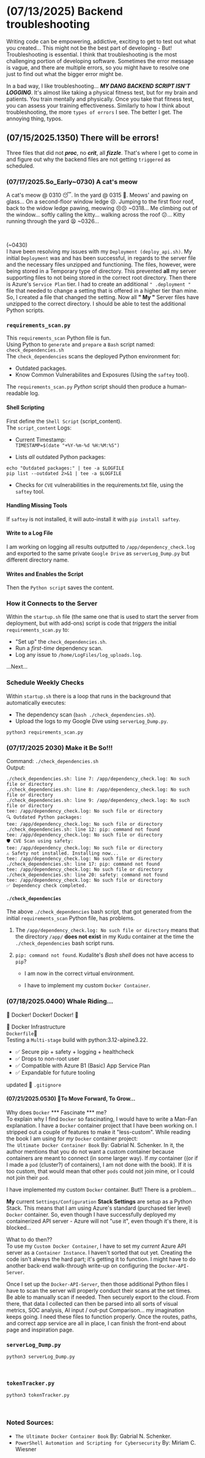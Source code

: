 # (07/13/2025) Backend troubleshooting

Writing code can be empowering, addictive, exciting to get to test out what you created...
This might not be the best part of developing - But! Troubleshooting is essential.
I think that troubleshooting is the most challenging portion of developing software. Sometimes the error message is vague, and there are multiple errors, so you might have to resolve one just to find out what the bigger error might be.<br>

In a bad way, I like troubleshooting...  ***MY DANG BACKEND SCRIPT ISN'T LOGGING***. It's almost like taking a physical fitness test, but for my brain and patients. You train mentally and physically. Once you take that fitness test, you can assess your training effectiveness. Similarly to how I think about troubleshooting, the more `types of errors` I see. The better I get. The annoying thing, typos. <br>

## (07/15/2025.1350) There will be errors!

Three files that did not ***proc***, no ***crit***, all ***fizzle***. That's where I get to come in and figure out why the backend files are not getting `triggered` as scheduled.<br>

### (07/17/2025.So_Early~0730) A cat's meow

A cat's meow @ 0310 😴.
In the yard @ 0315 🥱.
Meows' and pawing on glass... On a second-floor window ledge 😣.
Jumping to the first floor roof, back to the widow ledge pawing, meowing 😣😣 ~0318...
Me climbing out of the window... softly calling the kitty... walking across the roof 😕...
Kitty running through the yard 😫 ~0326... <br>

<br>

(~0430)<br>
I have been resolving my issues with my `Deployment (deploy_api.sh)`. My initial `Deployment` was and has been successful, in regards to the server file and the necessary files unzipped and functioning. 
The files, however, were being stored in a Temporary type of directory. This prevented **all** my server supporting files to not being stored in the correct root directory. Then there is Azure's `Service Plan` tier. I had to create an additional `" .deployment "` file that needed to change a setting that is offered in a higher tier than mine. So, I created a file that changed the setting. Now all **" My "** Server files have unzipped to the correct directory. I should be able to test the additional Python scripts.<br>

### `requirements_scan.py`

This `requirements_scan` Python file is fun.<br>
Using Python to `generate` and `prepare` a `Bash` script named:<br>
`check_dependencies.sh`<br>
The `check_dependencies` scans the deployed Python environment for:<br>

- Outdated packages. <br>  
- Know Common Vulnerabilites and Exposures (Using the `saftey` tool).<br>

The `requirements_scan.py` *Python* script should then produce a human-readable log.<br>

#### Shell Scripting

First define the `Shell Script` (script_content).<br>
The `script_content` Logs:<br>

- Current Timestamp: <br>
`TIMESTAMP=$(date "+%Y-%m-%d %H:%M:%S")`<br>

- Lists *all* outdated Python packages: <br>

```
echo "Outdated packages:" | tee -a $LOGFILE
pip list --outdated 2>&1 | tee -a $LOGFILE
```

- Checks for `CVE` vulnerabilities in the requirements.txt file, using the `saftey` tool.<br>

#### Handling Missing Tools

If `saftey` is not installed, it will auto-install it with `pip install saftey`.<br>

#### Write to a Log File

I am working on logging all results outputted to `/app/dependency_check.log` and exported to the same private `Google Drive` as `serverLog_Dump.py` but different directory name.<br>

#### Writes and Enables the Script

Then the `Python script`  saves the content.<br>

### How it Connects to the Server

Within the `startup.sh` file (the same one that is used to start the server from deployment, but with add-ons) script is code that *triggers* the initial `requirements_scan.py` to:<br>

- "Set up" the `check_dependencies.sh`. <br>
- Run a *first-time* dependency scan. <br>
- Log any issue to `/home/LogFiles/log_uploads.log`. <br>

...Next...<br>

### Schedule Weekly Checks

Within `startup.sh` there is a loop that runs in the background that automatically executes: <br>

- The dependency scan (`bash ./check_dependencies.sh`). <br>
- Upload the logs to my Google Dive using `serverLog_Dump.py`. <br>


```
python3 requirements_scan.py
```

### (07/17/2025 2030) Make it Be So!!!

Command: `./check_dependencies.sh` <br> 
Output: <br>
```
./check_dependencies.sh: line 7: /app/dependency_check.log: No such file or directory
./check_dependencies.sh: line 8: /app/dependency_check.log: No such file or directory
./check_dependencies.sh: line 9: /app/dependency_check.log: No such file or directory
tee: /app/dependency_check.log: No such file or directory
🔍 Outdated Python packages:
tee: /app/dependency_check.log: No such file or directory
./check_dependencies.sh: line 12: pip: command not found
tee: /app/dependency_check.log: No such file or directory
🛡️ CVE Scan using safety:
tee: /app/dependency_check.log: No such file or directory
⚠️ Safety not installed. Installing now...
tee: /app/dependency_check.log: No such file or directory
./check_dependencies.sh: line 17: pip: command not found
tee: /app/dependency_check.log: No such file or directory
./check_dependencies.sh: line 20: safety: command not found
tee: /app/dependency_check.log: No such file or directory
✅ Dependency check completed.

```

#### `./check_dependencies`

The above `./check_dependencies` bash script, that got generated from the initial `requirements_scan` Python file, has problems.<br>

1. The `/app/dependency_check.log: No such file or directory` means that the directory `/app/` **does not exist** in my Kudu container at the time the `./check_dependencies` bash script runs. <br>

2. `pip: command not found`. Kudalite's *Bash shell* does not have access to `pip`? <br>
    - I am now in the correct virtual environment. <br>

    - I have to implement my custom `Docker Container`.<br>


### (07/18/2025.0400) Whale Riding...
🐳 Docker! Docker! Docker! 🐳 <br>

🐳 Docker Infrastructure <br>
`Dockerfile`🐋<br>
Testing a `Multi-stage` build with python:3.12-alpine3.22. <br>

- ✅ Secure pip + safety + logging + healthcheck <br>
- ✅ Drops to non-root user <br>
- ✅ Compatible with Azure B1 (Basic) App Service Plan <br>
- ✅ Expandable for future tooling <br>

updated 🐋 `.gitignore`<br>

#### (07/21/2025.0530) 🫡To Move Forward, To Grow...

Why does `Docker` *** Fascinate *** me? <br>
To explain why I find `Docker` so fascinating, I would have to write a Man-Fan explanation. I have a `Docker` container project that I have been working on. I stripped out a couple of features to make it "less-custom". While reading the book I am using for *my* `Docker` container project:<br>
`The Ultimate Docker Container Book` By: Gabrial N. Schenker. In it, the author mentions that you do not want a custom container because containers are meant to connect (in some larger way). If *my* container ((or if I made a `pod` (cluster?) of containers), I am not done with the book). If it is too custom, that would mean that other `pods` could not join mine, or I could not join their `pod`.<br>

I have implemented my custom `Docker` container. But!! There is a problem...<br>

**My** current `Settings/Configuration` **Stack Settings** are setup as a Python Stack. This means that I am using Azure's standard (purchased tier level) `Docker` container. So, even though I have successfully deployed my containerized API server - Azure will not "use it", even though it's there, it is blocked... <br>

What to do then??<br>
To use my `Custom Docker Container`, I have to set my *current* Azure API server as a `Container Instance`. I haven't sorted that out yet. Creating the code isn't always the hard part; it's getting it to function. I might have to do another back-end walk-through write-up on configuring the `Docker-API-Server`. <br>

Once I set up the `Docker-API-Server`, then those additional Python files I have to scan the server will properly conduct their scans at the set times. Be able to manually scan if needed. Then securely export to the cloud. From there, that data I collected can then be parsed into all sorts of visual metrics, SOC analysis, AI input / out-put Comparison... my imagination keeps going. I need these files to function properly. Once the routes, paths, and correct app service are all in place, I can finish the front-end about page and inspiration page. <br>

### `serverLog_Dump.py`

```
python3 serverLog_Dump.py
```
<br>

### `tokenTracker.py`

```
python3 tokenTracker.py
```
<br>


### Noted Sources:

- `The Ultimate Docker Container Book` By: Gabrial N. Schenker.
- `PowerShell Automation and Scripting for Cybersecurity` By: Miriam C. Wiesner

